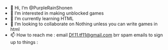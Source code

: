- 👋 Hi, I’m @PurpleRainShonen
- 👀 I’m interested in making unblocked games
- 🌱 I’m currently learning HTML
- 💞️ I’m looking to collaborate on Nothing unless you can write games in html
- 📫 How to reach me : email Df.11.tf11@gmail.com
brr spam emails to sign up to things :
